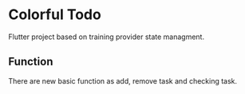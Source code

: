 # Colorful Todo

Flutter project based on training provider state managment.

## Function

There are new basic function as add, remove task and checking task.
